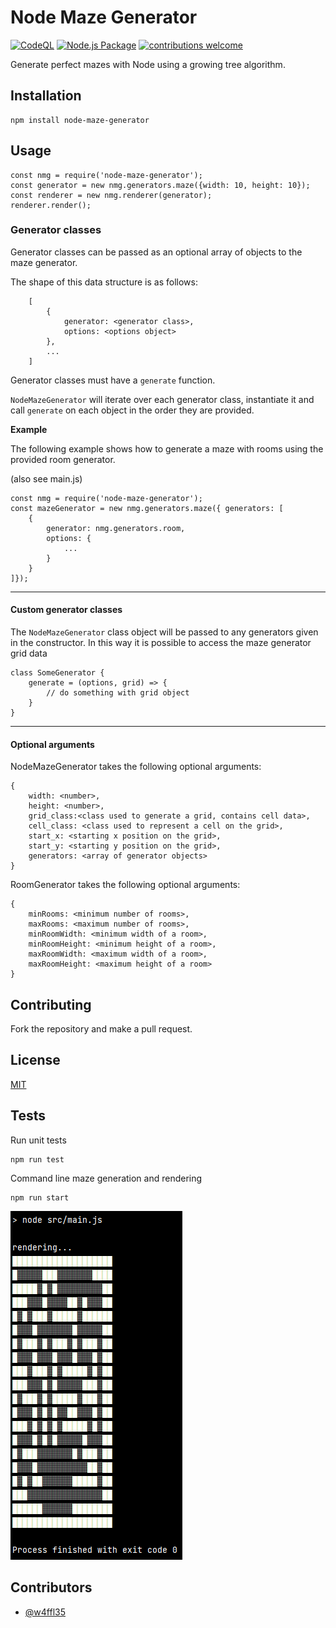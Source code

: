 # Node Maze Generator

[![CodeQL](https://github.com/w4ffl35/node-maze-generator/actions/workflows/codeql.yml/badge.svg)](https://github.com/w4ffl35/node-maze-generator/actions/workflows/codeql.yml) [![Node.js Package](https://github.com/w4ffl35/node-maze-generator/actions/workflows/npm-publish.yml/badge.svg)](https://github.com/w4ffl35/node-maze-generator/actions/workflows/npm-publish.yml)
[![contributions welcome](https://img.shields.io/badge/contributions-welcome-brightgreen.svg?style=flat)](https://github.com/dwyl/esta/issues)

Generate perfect mazes with Node using a growing tree algorithm.

## Installation

    npm install node-maze-generator

## Usage

    const nmg = require('node-maze-generator');
    const generator = new nmg.generators.maze({width: 10, height: 10});
    const renderer = new nmg.renderer(generator);
    renderer.render();

### Generator classes

Generator classes can be passed as an optional array of objects to the maze generator.

The shape of this data structure is as follows:

        [
            {
                generator: <generator class>,
                options: <options object>
            },
            ...
        ]

Generator classes must have a `generate` function.

`NodeMazeGenerator` will iterate over each generator class, instantiate it and call `generate` on each object in the 
order they are provided.

**Example**

The following example shows how to generate a maze with rooms using the provided room generator.

(also see main.js)

    const nmg = require('node-maze-generator');
    const mazeGenerator = new nmg.generators.maze({ generators: [
        {
            generator: nmg.generators.room,
            options: {
                ...
            }
        }
    ]});

---

#### Custom generator classes

The `NodeMazeGenerator` class object will be passed to any generators given in the constructor.
In this way it is possible to access the maze generator grid data

    class SomeGenerator {
        generate = (options, grid) => {
            // do something with grid object
        }
    }

---

#### Optional arguments

NodeMazeGenerator takes the following optional arguments:

    {
        width: <number>,
        height: <number>,
        grid_class:<class used to generate a grid, contains cell data>,
        cell_class: <class used to represent a cell on the grid>,
        start_x: <starting x position on the grid>,
        start_y: <starting y position on the grid>,
        generators: <array of generator objects>
    }

RoomGenerator takes the following optional arguments:

    {
        minRooms: <minimum number of rooms>,
        maxRooms: <maximum number of rooms>,
        minRoomWidth: <minimum width of a room>,
        minRoomHeight: <minimum height of a room>,
        maxRoomWidth: <maximum width of a room>,
        maxRoomHeight: <maximum height of a room>
    }
    

## Contributing

Fork the repository and make a pull request.

## License

[MIT](LICENSE)

## Tests

Run unit tests

    npm run test

Command line maze generation and rendering
    
    npm run start

![img_2.png](sample_maze_output.png)

## Contributors

  - [@w4ffl35](https://github.com/w4ffl35)
